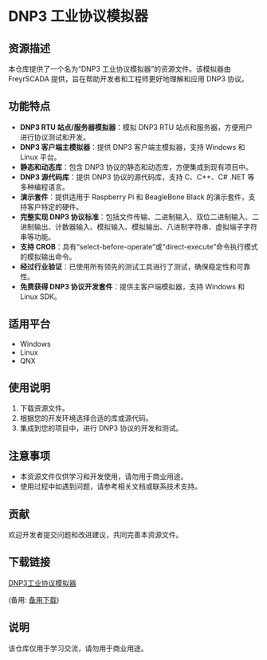 # DNP3 工业协议模拟器

## 资源描述

本仓库提供了一个名为“DNP3 工业协议模拟器”的资源文件。该模拟器由 FreyrSCADA 提供，旨在帮助开发者和工程师更好地理解和应用 DNP3 协议。

## 功能特点

- **DNP3 RTU 站点/服务器模拟器**：模拟 DNP3 RTU 站点和服务器，方便用户进行协议测试和开发。
- **DNP3 客户端主模拟器**：提供 DNP3 客户端主模拟器，支持 Windows 和 Linux 平台。
- **静态和动态库**：包含 DNP3 协议的静态和动态库，方便集成到现有项目中。
- **DNP3 源代码库**：提供 DNP3 协议的源代码库，支持 C、C++、C# .NET 等多种编程语言。
- **演示套件**：提供适用于 Raspberry Pi 和 BeagleBone Black 的演示套件，支持客户特定的硬件。
- **完整实现 DNP3 协议标准**：包括文件传输、二进制输入、双位二进制输入、二进制输出、计数器输入、模拟输入、模拟输出、八进制字符串、虚拟端子字符串等功能。
- **支持 CROB**：具有“select-before-operate”或“direct-execute”命令执行模式的模拟输出命令。
- **经过行业验证**：已使用所有领先的测试工具进行了测试，确保稳定性和可靠性。
- **免费获得 DNP3 协议开发套件**：提供主客户端模拟器，支持 Windows 和 Linux SDK。

## 适用平台

- Windows
- Linux
- QNX

## 使用说明

1. 下载资源文件。
2. 根据您的开发环境选择合适的库或源代码。
3. 集成到您的项目中，进行 DNP3 协议的开发和测试。

## 注意事项

- 本资源文件仅供学习和开发使用，请勿用于商业用途。
- 使用过程中如遇到问题，请参考相关文档或联系技术支持。

## 贡献

欢迎开发者提交问题和改进建议，共同完善本资源文件。

## 下载链接
[DNP3工业协议模拟器](https://pan.quark.cn/s/390b24c5fcfa) 

(备用: [备用下载](https://pan.baidu.com/s/1lxJ55axVtay1NEx_Ft8j8w?pwd=1234))

## 说明

该仓库仅用于学习交流，请勿用于商业用途。
